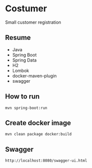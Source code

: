 # Costumer
 Small customer registration

## Resume

* Java
* Spring Boot
* Spring Data
* H2
* Lombok
* docker-maven-plugin
* swagger

## How to run

`mvn spring-boot:run`

## Create docker image

`mvn clean package docker:build`

## Swagger 

`http://localhost:8080/swagger-ui.html`
